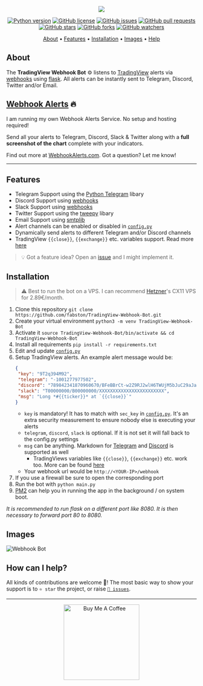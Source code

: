 <p align="center"><a href="https://github.com/fabston/TradingView-Webhook-Bot" target="_blank"><img src="https://raw.githubusercontent.com/fabston/TradingView-Webhook-Bot/master/assets/logo.png"></a></p>

<p align="center">
    <a href="https://www.python.org/downloads/release/python-380/"><img src="https://img.shields.io/badge/python-3.8-blue.svg?style=plastic" alt="Python version"></a>
    <a href="https://github.com/fabston/TradingView-Webhook-Bot/blob/master/LICENSE"><img src="https://img.shields.io/github/license/fabston/TradingView-Webhook-Bot?style=plastic" alt="GitHub license"></a>
    <a href="https://github.com/fabston/TradingView-Webhook-Bot/issues"><img src="https://img.shields.io/github/issues/fabston/TradingView-Webhook-Bot?style=plastic" alt="GitHub issues"></a>
    <a href="https://github.com/fabston/TradingView-Webhook-Bot/pulls"><img src="https://img.shields.io/github/issues-pr/fabston/TradingView-Webhook-Bot?style=plastic" alt="GitHub pull requests"></a>
    <br /><a href="https://github.com/fabston/TradingView-Webhook-Bot/stargazers"><img src="https://img.shields.io/github/stars/fabston/TradingView-Webhook-Bot?style=social" alt="GitHub stars"></a>
    <a href="https://github.com/fabston/TradingView-Webhook-Bot/network/members"><img src="https://img.shields.io/github/forks/fabston/TradingView-Webhook-Bot?style=social" alt="GitHub forks"></a>
    <a href="https://github.com/fabston/TradingView-Webhook-Bot/watchers"><img src="https://img.shields.io/github/watchers/fabston/TradingView-Webhook-Bot?style=social" alt="GitHub watchers"></a>
</p>

<p align="center">
  <a href="#about">About</a>
  •
  <a href="#features">Features</a>
  •
  <a href="#installation">Installation</a>
  •
  <a href="#images">Images</a>
  •
  <a href="#how-can-i-help">Help</a>
</p>

## About
The **TradingView Webhook Bot** ⚙️ listens to [TradingView](https://tradingview.com) alerts via [webhooks](https://www.tradingview.com/support/solutions/43000529348-i-want-to-know-more-about-webhooks/) using [flask](https://flask.palletsprojects.com/en/1.1.x/).
All alerts can be instantly sent to Telegram, Discord, Twitter and/or Email.

## [Webhook Alerts](https://webhookalerts.com) 🔥
I am running my own Webhook Alerts Service. No setup and hosting required!

Send all your alerts to Telegram, Discord, Slack & Twitter along with a **full screenshot of the chart** complete with your indicators.

Find out more at [WebhookAlerts.com](https://webhookalerts.com). Got a question? Let me know!

---

## Features
- Telegram Support using the [Python Telegram](https://github.com/python-telegram-bot/python-telegram-bot) libary
- Discord Support using [webhooks](https://support.discord.com/hc/de/articles/228383668-Webhooks-verwenden)
- Slack Support using [webhooks](https://api.slack.com/messaging/webhooks)
- Twitter Support using the [tweepy](https://github.com/tweepy/tweepy) libary
- Email Support using [smtplib](https://docs.python.org/3/library/smtplib.html)
- Alert channels can be enabled or disabled in [`config.py`](https://github.com/fabston/TradingView-Webhook-Bot/blob/master/config.py)
- Dynamically send alerts to different Telegram and/or Discord channels
- TradingView `{{close}}`, `{{exchange}}` etc. variables support. Read more [here](https://www.tradingview.com/blog/en/introducing-variables-in-alerts-14880/)

> 💡 Got a feature idea? Open an [issue](https://github.com/fabston/TradingView-Webhook-Bot/issues/new) and I might implement it.

## Installation
> ⚠️ Best to run the bot on a VPS. I can recommend <a href="https://fabston.dev/hetzner" title="Get €20 in cloud credits">Hetzner</a>'s CX11 VPS for 2.89€/month.
1. Clone this repository `git clone https://github.com/fabston/TradingView-Webhook-Bot.git`
1. Create your virtual environment `python3 -m venv TradingView-Webhook-Bot`
1. Activate it `source TradingView-Webhook-Bot/bin/activate && cd TradingView-Webhook-Bot`
1. Install all requirements `pip install -r requirements.txt`
1. Edit and update [`config.py`](https://github.com/fabston/TradingView-Webhook-Bot/blob/master/config.py)
1. Setup TradingView alerts. An example alert message would be:
    ```json
    {
     "key": "9T2q394M92",
     "telegram": "-1001277977502",
     "discord": "789842341870960670/BFeBBrCt-w2Z9RJ2wlH6TWUjM5bJuC29aJaJ5OQv9sE6zCKY_AlOxxFwRURkgEl852s3",
     "slack": "T00000000/B00000000/XXXXXXXXXXXXXXXXXXXXXXXX",
     "msg": "Long *#{{ticker}}* at `{{close}}`"
    }
    ```
    - `key` is mandatory! It has to match with `sec_key` in [`config.py`](https://github.com/fabston/TradingView-Webhook-Bot/blob/master/config.py). It's an extra security measurement to ensure nobody else is executing your alerts
    - `telegram`, `discord`, `slack` is optional. If it is not set it will fall back to the config.py settings
    - `msg` can be anything. Markdown for [Telegram](https://core.telegram.org/api/entities) and [Discord](https://support.discord.com/hc/en-us/articles/210298617-Markdown-Text-101-Chat-Formatting-Bold-Italic-Underline-) is supported as well
        - TradingViews variables like `{{close}}`, `{{exchange}}` etc. work too. More can be found [here](https://www.tradingview.com/blog/en/introducing-variables-in-alerts-14880/)
    - Your webhook url would be `http://<YOUR-IP>/webhook`
1. If you use a firewall be sure to open the corresponding port
1. Run the bot with `python main.py`
1. [PM2](https://github.com/fabston/TradingView-Webhook-Bot/issues/28#issuecomment-766301062) can help you in running the app in the background / on system boot. 

*It is recommended to run flask on a different port like 8080. It is then necessary to forward port 80 to 8080.*

## Images
![Webhook Bot](https://i.imgur.com/vZA42cc.png)

## How can I help?
All kinds of contributions are welcome 🙌! The most basic way to show your support is to `⭐️ star` the project, or raise [`🐞 issues`](https://github.com/fabston/TradingView-Webhook-Bot/issues/new).

***

<p align="center">
    <a href="https://www.buymeacoffee.com/fabston"><img alt="Buy Me A Coffee" title="☕️" src="https://raw.githubusercontent.com/fabston/TradingView-Webhook-Bot/master/assets/bmac.png" width=200px></a>
</p>